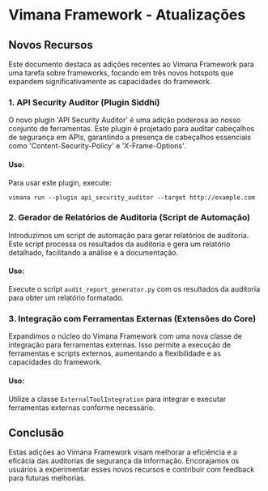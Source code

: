 # Vimana Framework - Atualizações

## Novos Recursos

Este documento destaca as adições recentes ao Vimana Framework para uma tarefa sobre frameworks, focando em três novos hotspots que expandem significativamente as capacidades do framework.

### 1. API Security Auditor (Plugin Siddhi)
O novo plugin 'API Security Auditor' é uma adição poderosa ao nosso conjunto de ferramentas. Este plugin é projetado para auditar cabeçalhos de segurança em APIs, garantindo a presença de cabeçalhos essenciais como 'Content-Security-Policy' e 'X-Frame-Options'.

#### Uso:
Para usar este plugin, execute:
```
vimana run --plugin api_security_auditor --target http://example.com
```

### 2. Gerador de Relatórios de Auditoria (Script de Automação)
Introduzimos um script de automação para gerar relatórios de auditoria. Este script processa os resultados da auditoria e gera um relatório detalhado, facilitando a análise e a documentação.

#### Uso:
Execute o script `audit_report_generator.py` com os resultados da auditoria para obter um relatório formatado.

### 3. Integração com Ferramentas Externas (Extensões do Core)
Expandimos o núcleo do Vimana Framework com uma nova classe de integração para ferramentas externas. Isso permite a execução de ferramentas e scripts externos, aumentando a flexibilidade e as capacidades do framework.

#### Uso:
Utilize a classe `ExternalToolIntegration` para integrar e executar ferramentas externas conforme necessário.

## Conclusão

Estas adições ao Vimana Framework visam melhorar a eficiência e a eficácia das auditorias de segurança da informação. Encorajamos os usuários a experimentar esses novos recursos e contribuir com feedback para futuras melhorias.

